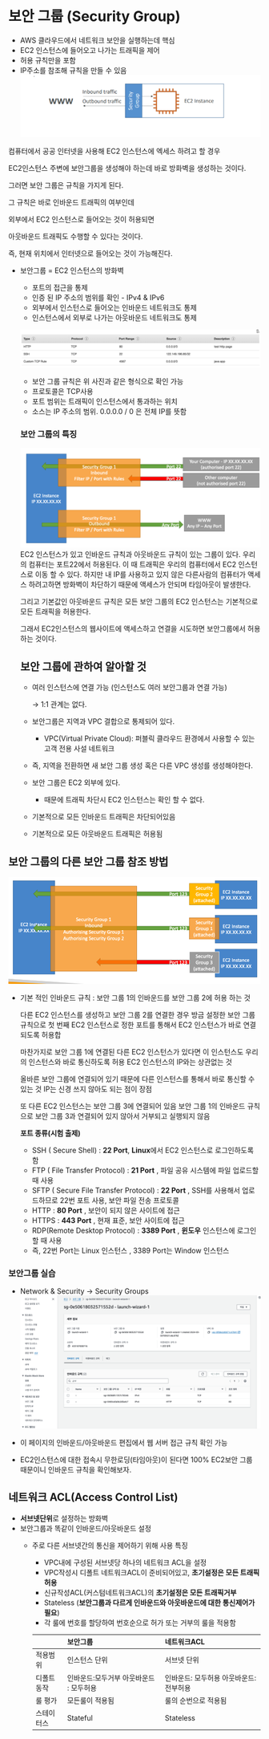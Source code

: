 # 보안 그룹 (Security Group)

- AWS 클라우드에서 네트워크 보안을 실행하는데 핵심
- EC2 인스턴스에 들어오고 나가는 트래픽을 제어
- 허용 규칙만을 포함
- IP주소를 참조해 규칙을 만들 수 있음
![image1.png](SecurityGroup%2Fimage1.png)

컴퓨터에서 공공 인터넷을 사용해 EC2 인스턴스에 엑세스 하려고 할 경우

EC2인스턴스 주변에 보안그룹을 생성해야 하는데 바로 방화벽을 생성하는 것이다.

그러면 보안 그룹은 규칙을 가지게 된다.

그 규칙은 바로 인바운드 트래픽의 여부인데

외부에서 EC2 인스턴스로 들어오는 것이 허용되면

아웃바운드 트래픽도 수행할 수 있다는 것이다.

즉, 현재 위치에서 인터넷으로 들어오는 것이 가능해진다.

- 보안그룹 = EC2 인스턴스의 방화벽
    - 포트의 접근을 통제
    - 인증 된 IP 주소의 범위를 확인 - IPv4 & IPv6
    - 외부에서 인스턴스로 들어오는 인바운드 네트워크도 통제
    - 인스턴스에서 외부로 나가는 아웃바운드 네트워크도 통제
        
  ![image2.png](SecurityGroup%2Fimage2.png)
        
    - 보안 그룹 규칙은 위 사진과 같은 형식으로 확인 가능
    - 프로토콜은 TCP사용
    - 포트 범위는 트래픽이 인스턴스에서 통과하는 위치
    - 소스는 IP 주소의 범위. 0.0.0.0 / 0 은 전체 IP를 뜻함
    
    ### 보안 그룹의 특징
    
    ![image3.png](SecurityGroup%2Fimage3.png)
    EC2 인스턴스가 있고 인바운드 규칙과 아웃바운드 규칙이 있는 그룹이 있다. 우리의 컴퓨터는 포트22에서 허용된다. 이 때 트래픽은 우리의 컴퓨터에서 EC2 인스턴스로 이동 할 수 있다. 하지만 내 IP를 사용하고 있지 않은 다른사람의 컴퓨터가 액세스 하려고하면 방화벽이 차단하기 때문에 액세스가 안되며 타임아웃이 발생한다. 
    
    그리고 기본값인 아웃바운드 규칙은 모든 보안 그룹의 EC2 인스턴스는 기본적으로 모든 트래픽을 허용한다.
    
    그래서 EC2인스턴스의 웹사이트에 액세스하고 연결을 시도하면 보안그룹에서 허용하는 것이다.
    
    ## 보안 그룹에 관하여 알아할 것
    
    - 여러 인스턴스에 연결 가능 (인스턴스도 여러 보안그룹과 연결 가능)
        
        → 1:1 관계는 없다.
        
    - 보안그룹은 지역과 VPC 결합으로 통제되어 있다.
        - VPC(Virtual Private Cloud): 퍼블릭 클라우드 환경에서 사용할 수 있는 고객 전용 사설 네트워크
    - 즉, 지역을 전환하면 새 보안 그룹 생성 혹은 다른 VPC 생성를 생성해야한다.
    - 보안 그룹은 EC2 외부에 있다.
        - 때문에 트래픽 차단시 EC2 인스턴스는 확인 할 수 없다.
    - 기본적으로 모든 인바운드 트래픽은 차단되어있음
    - 기본적으로 모든 아웃바운드 트래픽은 허용됨

## 보안 그룹의 다른 보안 그룹 참조 방법

![image4.png](SecurityGroup%2Fimage4.png)
- 기본 적인 인바운드 규칙 : 보안 그룹 1의 인바운드를 보안 그룹 2에 허용 하는 것
    
    다른 EC2 인스턴스를 생성하고 보안 그룹 2를 연결한 경우 방금 설정한 보안 그룹 규칙으로 첫 번째 EC2 인스턴스로 정한 포트를 통해서 EC2 인스턴스가 바로 연결되도록 허용합
    
    마찬가지로 보안 그룹 1에 연결된 다른 EC2 인스턴스가 있다면 이 인스턴스도 우리의 인스턴스와 바로 통신하도록 허용 EC2 인스턴스의 IP와는 상관없는 것
    
    올바른 보안 그룹에 연결되어 있기 때문에 다른 인스턴스를 통해서 바로 통신할 수 있는 것 IP는 신경 쓰지 않아도 되는 점이 장점
    
    또 다른 EC2 인스턴스는 보안 그룹 3에 연결되어 있음 보안 그룹 1의 인바운드 규칙으로 보안 그룹 3과 연결되어 있지 않아서 거부되고 실행되지 않음
    
    **포트 종류(시험 출제)**
    
    - SSH ( Secure Shell) : **22 Port**, **Linux**에서 EC2 인스턴스로 로그인하도록 함
    - FTP ( File Transfer Protocol) : **21 Port** , 파일 공유 시스템에 파일 업로드할 때 사용
    - SFTP ( Secure File Transfer Protocol) : **22 Port** , SSH를 사용해서 업로드하므로 22번 포트 사용, 보안 파일 전송 프로토콜
    - HTTP : **80 Port** , 보안이 되지 않은 사이트에 접근
    - HTTPS : **443 Port** , 현재 표준, 보안 사이트에 접근
    - RDP(Remote Desktop Protocol) : **3389 Port** , **윈도우** 인스턴스에 로그인할 때 사용
    - 즉, 22번 Port는 Linux 인스턴스 , 3389 Port는 Window 인스턴스

### 보안그룹 실습

- Network & Security → Security Groups
![image5.png](SecurityGroup%2Fimage5.png)

- 이 페이지의 인바운드/아웃바운드 편집에서 웹 서버 접근 규칙 확인 가능
- EC2인스턴스에 대한 접속시 무한로딩(타임아웃)이 된다면 100% EC2보안 그룹 때문이니 인바운드 규칙을 확인해보자.

## 네트워크 ACL(Access Control List)

- **서브넷단위**로 설정하는 방화벽
- 보안그룹과 똑같이 인바운드/아웃바운드 설정
  - 주로 다른 서브넷간의 통신을 제어하기 위해 사용
     특징
      - VPC내에 구성된 서브넷당 하나의 네트워크 ACL을 설정
      - VPC작성시 디폴트 네트워크ACL이 준비되어있고, **초기설정은 모든 트래픽허용**
      - 신규작성ACL(커스텀네트워크ACL)의 **초기설정은 모든 트래픽거부**
      - Stateless (**보안그룹과 다르게 인바운드와 아웃바운드에 대한 통신제어가 필요**)
      - 각 룰에 번호를 할당하여 번호순으로 허가 또는 거부의 룰을 적용함

      |                           | 보안그룹                   | 네트워크ACL                 |
      |---------------------------|------------------------|-------------------------|
      | 적용범위                      | 인스턴스 단위                | 서브넷 단위                  |
      | 디폴트동작                     | 인바운드:모두거부 아웃바운드 : 모두허용 |  인바운드: 모두허용 아웃바운드: 전부허용 |
      | 룰 평가                      | 모든룰이 적용됨               | 룰의 순번으로 적용됨             |
      | 스테이터스                     | Stateful               | Stateless               |